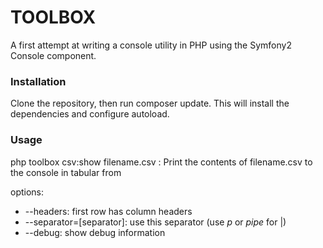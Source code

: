 # TOOLBOX #

A first attempt at writing a console utility in PHP using the Symfony2 Console component. 

### Installation ###

Clone the repository, then run composer update. 
This will install the dependencies and configure autoload.

### Usage ###

php toolbox csv:show filename.csv : Print the contents of filename.csv to the console in tabular from

options:
* --headers: first row has column headers
* --separator=[separator]: use this separator (use *p* or *pipe* for |)
* --debug: show debug information


